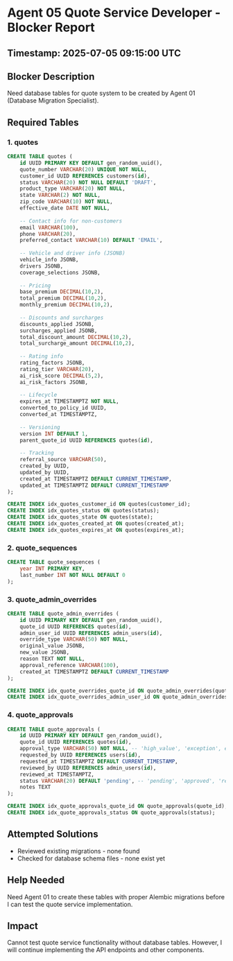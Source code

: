 # Agent 05 Quote Service Developer - Blocker Report

## Timestamp: 2025-07-05 09:15:00 UTC

## Blocker Description
Need database tables for quote system to be created by Agent 01 (Database Migration Specialist).

## Required Tables

### 1. quotes
```sql
CREATE TABLE quotes (
    id UUID PRIMARY KEY DEFAULT gen_random_uuid(),
    quote_number VARCHAR(20) UNIQUE NOT NULL,
    customer_id UUID REFERENCES customers(id),
    status VARCHAR(20) NOT NULL DEFAULT 'DRAFT',
    product_type VARCHAR(20) NOT NULL,
    state VARCHAR(2) NOT NULL,
    zip_code VARCHAR(10) NOT NULL,
    effective_date DATE NOT NULL,
    
    -- Contact info for non-customers
    email VARCHAR(100),
    phone VARCHAR(20),
    preferred_contact VARCHAR(10) DEFAULT 'EMAIL',
    
    -- Vehicle and driver info (JSONB)
    vehicle_info JSONB,
    drivers JSONB,
    coverage_selections JSONB,
    
    -- Pricing
    base_premium DECIMAL(10,2),
    total_premium DECIMAL(10,2),
    monthly_premium DECIMAL(10,2),
    
    -- Discounts and surcharges
    discounts_applied JSONB,
    surcharges_applied JSONB,
    total_discount_amount DECIMAL(10,2),
    total_surcharge_amount DECIMAL(10,2),
    
    -- Rating info
    rating_factors JSONB,
    rating_tier VARCHAR(20),
    ai_risk_score DECIMAL(5,2),
    ai_risk_factors JSONB,
    
    -- Lifecycle
    expires_at TIMESTAMPTZ NOT NULL,
    converted_to_policy_id UUID,
    converted_at TIMESTAMPTZ,
    
    -- Versioning
    version INT DEFAULT 1,
    parent_quote_id UUID REFERENCES quotes(id),
    
    -- Tracking
    referral_source VARCHAR(50),
    created_by UUID,
    updated_by UUID,
    created_at TIMESTAMPTZ DEFAULT CURRENT_TIMESTAMP,
    updated_at TIMESTAMPTZ DEFAULT CURRENT_TIMESTAMP
);

CREATE INDEX idx_quotes_customer_id ON quotes(customer_id);
CREATE INDEX idx_quotes_status ON quotes(status);
CREATE INDEX idx_quotes_state ON quotes(state);
CREATE INDEX idx_quotes_created_at ON quotes(created_at);
CREATE INDEX idx_quotes_expires_at ON quotes(expires_at);
```

### 2. quote_sequences
```sql
CREATE TABLE quote_sequences (
    year INT PRIMARY KEY,
    last_number INT NOT NULL DEFAULT 0
);
```

### 3. quote_admin_overrides
```sql
CREATE TABLE quote_admin_overrides (
    id UUID PRIMARY KEY DEFAULT gen_random_uuid(),
    quote_id UUID REFERENCES quotes(id),
    admin_user_id UUID REFERENCES admin_users(id),
    override_type VARCHAR(50) NOT NULL,
    original_value JSONB,
    new_value JSONB,
    reason TEXT NOT NULL,
    approval_reference VARCHAR(100),
    created_at TIMESTAMPTZ DEFAULT CURRENT_TIMESTAMP
);

CREATE INDEX idx_quote_overrides_quote_id ON quote_admin_overrides(quote_id);
CREATE INDEX idx_quote_overrides_admin_user_id ON quote_admin_overrides(admin_user_id);
```

### 4. quote_approvals
```sql
CREATE TABLE quote_approvals (
    id UUID PRIMARY KEY DEFAULT gen_random_uuid(),
    quote_id UUID REFERENCES quotes(id),
    approval_type VARCHAR(50) NOT NULL, -- 'high_value', 'exception', etc.
    requested_by UUID REFERENCES users(id),
    requested_at TIMESTAMPTZ DEFAULT CURRENT_TIMESTAMP,
    reviewed_by UUID REFERENCES admin_users(id),
    reviewed_at TIMESTAMPTZ,
    status VARCHAR(20) DEFAULT 'pending', -- 'pending', 'approved', 'rejected'
    notes TEXT
);

CREATE INDEX idx_quote_approvals_quote_id ON quote_approvals(quote_id);
CREATE INDEX idx_quote_approvals_status ON quote_approvals(status);
```

## Attempted Solutions
- Reviewed existing migrations - none found
- Checked for database schema files - none exist yet

## Help Needed
Need Agent 01 to create these tables with proper Alembic migrations before I can test the quote service implementation.

## Impact
Cannot test quote service functionality without database tables. However, I will continue implementing the API endpoints and other components.